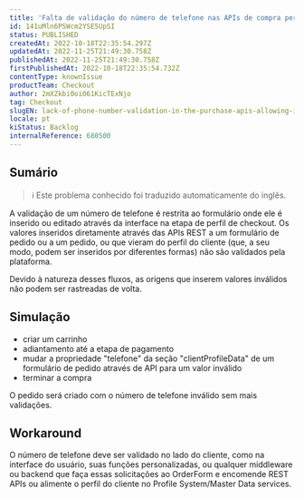 ```yaml
---
title: 'Falta de validação do número de telefone nas APIs de compra permitindo dados inválidos nos pedidos'
id: 141uMln6PSWcm2YSE5UpSI
status: PUBLISHED
createdAt: 2022-10-18T22:35:54.297Z
updatedAt: 2022-11-25T21:49:30.758Z
publishedAt: 2022-11-25T21:49:30.758Z
firstPublishedAt: 2022-10-18T22:35:54.732Z
contentType: knownIssue
productTeam: Checkout
author: 2mXZkbi0oi061KicTExNjo
tag: Checkout
slugEN: lack-of-phone-number-validation-in-the-purchase-apis-allowing-invalid-data-in-the-orders
locale: pt
kiStatus: Backlog
internalReference: 680500
---
```


## Sumário

>ℹ️ Este problema conhecido foi traduzido automaticamente do inglês.


A validação de um número de telefone é restrita ao formulário onde ele é inserido ou editado através da interface na etapa de perfil de checkout. Os valores inseridos diretamente através das APIs REST a um formulário de pedido ou a um pedido, ou que vieram do perfil do cliente (que, a seu modo, podem ser inseridos por diferentes formas) não são validados pela plataforma.

Devido à natureza desses fluxos, as origens que inserem valores inválidos não podem ser rastreadas de volta.



## Simulação



- criar um carrinho
- adiantamento até a etapa de pagamento
- mudar a propriedade "telefone" da seção "clientProfileData" de um formulário de pedido através de API para um valor inválido
- terminar a compra

O pedido será criado com o número de telefone inválido sem mais validações.



## Workaround


O número de telefone deve ser validado no lado do cliente, como na interface do usuário, suas funções personalizadas, ou qualquer middleware ou backend que faça essas solicitações ao OrderForm e encomende REST APIs ou alimente o perfil do cliente no Profile System/Master Data services.

